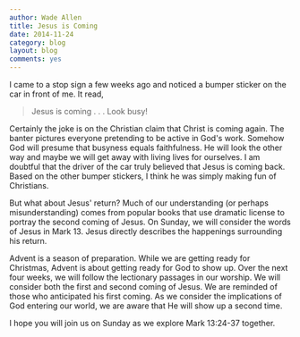 ```yaml
---
author: Wade Allen
title: Jesus is Coming
date: 2014-11-24
category: blog
layout: blog
comments: yes
---
```

 
I came to a stop sign a few weeks ago and noticed a bumper sticker on the car in front of me. It read,

>Jesus is coming . . . Look busy!

Certainly the joke is on the Christian claim that Christ is coming again. The banter pictures everyone pretending to be active in God's work. Somehow God will presume that busyness equals faithfulness. He will look the other way and maybe we will get away with living lives for ourselves. I am doubtful that the driver of the car truly believed that Jesus is coming back. Based on the other bumper stickers, I think he was simply making fun of Christians. 

But what about Jesus' return? Much of our understanding (or perhaps misunderstanding) comes from popular books that use dramatic license to portray the second coming of Jesus. On Sunday, we will consider the words of Jesus in Mark 13. Jesus directly describes the happenings surrounding his return. 

Advent is a season of preparation. While we are getting ready for Christmas, Advent is about getting ready for God to show up. Over the next four weeks, we will follow the lectionary passages in our worship. We will consider both the first and second coming of Jesus. We are reminded of those who anticipated his first coming. As we consider the implications of God entering our world, we are aware that He will show up a second time.

I hope you will join us on Sunday as we explore Mark 13:24-37 together.
